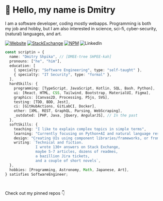 # :wave: Hello, my name is Dmitry

I am a software developer, coding mostly webapps.
Programming is both my job and hobby,
but I am also interested in science, sci-fi,
cyber-security, (natural) languages, and art.

[![Website](https://img.shields.io/static/v1?label=WWW&message=scriptin.github.io&color=blue&style=flat)](https://scriptin.github.io)
[![StackExchange](https://img.shields.io/static/v1?label=StackExchange&message=scriptin&color=blue&style=flat&logo=stackexchange)](https://stackexchange.com/users/224676/scriptin?tab=accounts)
[![NPM](https://img.shields.io/static/v1?label=NPM&message=scriptin&color=blue&style=flat&logo=npm)](https://www.npmjs.com/~scriptin)
![LinkedIn](https://img.shields.io/static/v1?label=LinkedIn&message=TODO&color=lightgrey&style=flat&logo=linkedin)

```ts
const scriptin = {
  name: "Dmitry Shpika", // [DMEE-tree SHPEE-kah]
  pronouns: ["he", "him"],
  education: [
    { specialty: "Software Engineering", type: "self-taught" },
    { specialty: "IT Security", type: "formal" },
  ],
  hardSkills: {
    programming: [TypeScript, JavaScript, Kotlin, SQL, Bash, Python],
    ui: [React, HTML, CSS, Tailwind, Bootstrap, MaterialUI, Figma],
    graphics: [Canvas2D, Processing, P5js, SVG],
    testing: [TDD, BDD, Jest],
    ci: [GitHubActions, GitLabCI, Docker],
    other: [XML, REST, GraphQL, Parsing, WebScraping],
    _outdated: [PHP, Java, jQuery, AngularJS], // In the past
  },
  softSkills: {
    teaching: "I like to explain complex topics in simple terms",
    learning: "Currently focusing on Python+AI and natural language research",
    design: "Creating UIs using component libraries/frameworks, or from scratch",
    writing: `Technical and fiction.
              I wrote 130+ answers on Stack Exchange,
              maybe 5-7 articles, dozens of readmes,
              a bazillion Jira tickets,
              and a couple of short novels`,
  },
  hobbies: [Programming, Astronomy, Math, Japanese, Art],
} satisfies SoftwareEngineer;
```

<br/>

Check out my pinned repos :point_down:
